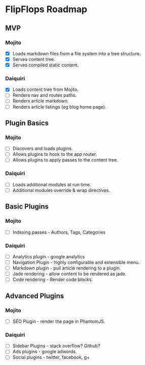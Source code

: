 # FlipFlops Roadmap

## MVP

### Mojito

* [X] Loads markdown files from a file system into a tree structure.
* [X] Serves content tree.
* [X] Serves compiled static content.

### Daiquiri

* [X] Loads content tree from Mojito.
* [ ] Renders nav and routes paths.
* [ ] Renders article markdown.
* [ ] Renders article listings (eg blog home page).

## Plugin Basics

### Mojito

* [ ] Discovers and loads plugins.
* [ ] Allows plugins to hook to the app router.
* [ ] Allows plugins to apply passes to the content tree.

### Daiquiri

* [ ] Loads additional modules at run time.
* [ ] Additional modules override & wrap directives.

## Basic Plugins

### Mojito

* [ ] Indexing passes - Authors, Tags, Categories

### Daiquiri

* [ ] Analytics plugin - google analytics
* [ ] Navigation Plugin - highly configurable and extensible menu.
* [ ] Markdown plugin - pull article rendering to a plugin.
* [ ] Jade rendering - allow content to be rendered as jade.
* [ ] Code rendering - Render code blocks.

## Advanced Plugins

### Mojito

* [ ] SEO Plugin - render the page in PhantomJS.

### Daiquiri

* [ ] Sidebar Plugins - stack overflow? Github?
* [ ] Ads plugins - google adwords.
* [ ] Social plugins - twitter, facebook, g+

